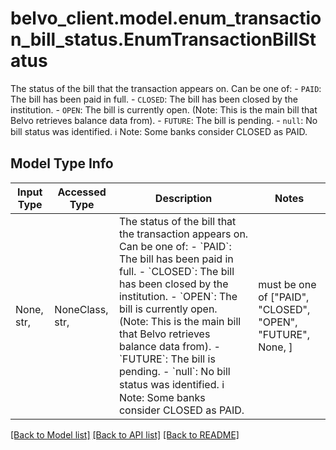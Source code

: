 # belvo_client.model.enum_transaction_bill_status.EnumTransactionBillStatus

The status of the bill that the transaction appears on. Can be one of:    - `PAID`: The bill has been paid in full.   - `CLOSED`: The bill has been closed by the institution.   - `OPEN`: The bill is currently open. (Note: This is the main bill that Belvo retrieves balance data from).   - `FUTURE`: The bill is pending.   - `null`: No bill status was identified.     ℹ️ Note: Some banks consider CLOSED as PAID. 

## Model Type Info
Input Type | Accessed Type | Description | Notes
------------ | ------------- | ------------- | -------------
None, str,  | NoneClass, str,  | The status of the bill that the transaction appears on. Can be one of:    - &#x60;PAID&#x60;: The bill has been paid in full.   - &#x60;CLOSED&#x60;: The bill has been closed by the institution.   - &#x60;OPEN&#x60;: The bill is currently open. (Note: This is the main bill that Belvo retrieves balance data from).   - &#x60;FUTURE&#x60;: The bill is pending.   - &#x60;null&#x60;: No bill status was identified.     ℹ️ Note: Some banks consider CLOSED as PAID.  | must be one of ["PAID", "CLOSED", "OPEN", "FUTURE", None, ] 

[[Back to Model list]](../../README.md#documentation-for-models) [[Back to API list]](../../README.md#documentation-for-api-endpoints) [[Back to README]](../../README.md)

